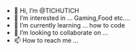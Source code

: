- 👋 Hi, I’m @TICHUTICH
- 👀 I’m interested in ...
Gaming,Food etc....
- 🌱 I’m currently learning ...
how to code
- 💞️ I’m looking to collaborate on ...
- 📫 How to reach me ...

<!---
TICHUTICH/TICHUTICH is a ✨ special ✨ repository because its `README.md` (this file) appears on your GitHub profile.
You can click the Preview link to take a look at your changes.
--->
